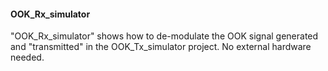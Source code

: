 
#### OOK_Rx_simulator
"OOK_Rx_simulator" shows how to de-modulate the OOK signal generated and "transmitted" in the OOK_Tx_simulator project.  No external hardware needed.   
